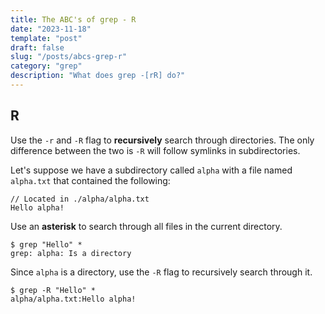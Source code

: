 ```yaml
---
title: The ABC's of grep - R
date: "2023-11-18"
template: "post"
draft: false
slug: "/posts/abcs-grep-r"
category: "grep"
description: "What does grep -[rR] do?"
---
```

R
---

Use the `-r` and `-R` flag to **recursively**​ search through directories. 
The only difference between the two is `-R` will follow symlinks in subdirectories.

Let's suppose we have a subdirectory called `alpha` with a file
named `alpha.txt` that contained the following:
```
// Located in ./alpha/alpha.txt
Hello alpha!
```

Use an **asterisk** to search through all files in the current directory.

```
$ grep "Hello" *
grep: alpha: Is a directory
```

Since `alpha` is a directory, use the `-R` flag to recursively search through it.

```
$ grep -R "Hello" *
alpha/alpha.txt:Hello alpha!
```

